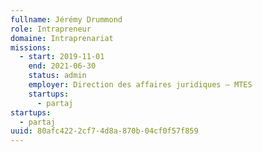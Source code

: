```yaml
---
fullname: Jérémy Drummond
role: Intrapreneur
domaine: Intraprenariat
missions:
  - start: 2019-11-01
    end: 2021-06-30
    status: admin
    employer: Direction des affaires juridiques — MTES
    startups:
      - partaj
startups:
  - partaj
uuid: 80afc422-2cf7-4d8a-870b-04cf0f57f859
---
```

